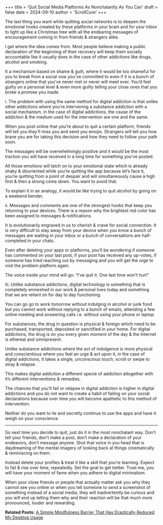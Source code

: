 +++
title = 'Quit Social Media Platforms As Nonchalantly As You Can'
draft = false
date = 2024-09-10
author = 'ScrollCure'
+++


The last thing you want while quitting social networks is to deepen the emotional hooks created by these platforms in your brain and for your inbox to light up like a Christmas tree with all the endearing messages of encouragement coming in from friends & strangers alike.

I get where the idea comes from. Most people believe making a public declaration of the beginning of their recovery will keep them socially accountable like it usually does in the case of other addictions like drugs, alcohol and smoking. 

It a mechanism based on shame & guilt, where it would be too shameful for you to break from a social vow you’ve committed to even if it is a bunch of strangers online that you’ve never met or never will meet ever. You’d feel guilty on a personal level & even more guilty telling your close ones that you broke a promise you made. 

i. The problem with using the same method for digital addiction is that unlike other addictions where you’re intervening a substance addiction with a social mechanism, in the case of digital addictions, the cause of the addiction & the medium used for the intervention are one and the same. 

When you post online that you’re about to quit a certain platform, friends will tell you they’ll miss you and send you emojis. Strangers will tell you how brave you are for taking this decision and how they need to follow your path soon. 

The messages will be overwhelmingly positive and it would be the most traction you will have received in a long time for something you’ve posted. 

All those emotions will latch on to your emotional state which is already shaky & disoriented while you’re quitting the app because let’s face it, you’re quitting from a point of despair and will simultaneously cause a high first & then a strong come down. You want to avoid that.

 To explain it in an analogy, it would be like trying to quit alcohol by going on a weekend bender.

ii. Messages and comments are one of the strongest hooks that keep you returning to your devices. There is a reason why the brightest red color has been assigned to messages & notifications. 

It is evolutionarily engraved in us to cherish & crave for social connection. It is very difficult to stay away from your device when you know a bunch of messages are waiting in your Inbox or a bunch of conversations are half-completed in your chats. 

Even after deleting your apps or platforms, you’ll be wondering if someone has commented on your last post, if your post has received any up-votes, if someone has tried reaching out by messaging and you will get the urge to visit the problem platform again.

The voice inside your mind will go: “I’ve quit it. One last time won’t hurt”

Iii.  Unlike substance addictions, digital technology is something that is completely enmeshed in our work & personal lives today and something that we are reliant on for day to day functioning. 

You can go go to work tomorrow without indulging in alcohol or junk food but you cannot work without replying to a bunch of emails, attending a few online meeting and answering calls i.e. without using your phone or laptop.

For substances, the drug in question is physical & foreign which need to be purchased, transported, deposited or sanctified in your home. For digital addictions, the drug is on you every given moment of the day & the Internet is ethereal and omnipresent. 

Unlike substance addictions where the act of indulgence is more physical and conscientious where you feel an urge & act upon it, in the case of digital addictions, it takes a single, unconscious touch, scroll or swipe to stray & relapse.

This makes digital addiction a different specie of addiction altogether with it’s different interventions & remedies.

The chances that you’ll fail or relapse in digital addiction is higher in digital addictions and you do not want to create a habit of failing on your social declarations because over time you will become apathetic to this method of intervention. 

Neither do you want to lie and secretly continue to use the apps and have it weigh on your conscience.

---

So next time you decide to quit, just do it in the most nonchalant way. Don’t tell your friends, don’t make a post, don’t make a declaration of your endeavors, don’t message anyone. Shut that voice in you head that is daydreaming of the mental imagery of looking back at things cinematically & reminiscing on them.

Instead delete your profiles & treat it like a skill that you’re learning. Expect to fail & rise over time, repeatedly. Set the goal to get better. Trust me, you will have your moment of fame when you adhere to digital minimalism.

When your close friends or people that actually matter ask you why they cannot see you online or when you tell someone to send a screenshot of something instead of a social media, they will inadvertently be curious and you will end up telling them why and their reaction will be that much more pronounced, louder and rewarding.

**Related Posts:** <a href="https://www.scrollcure.com/posts/a-simple-mindfulness-barrier-that-has-drastically-reduced-my-desktop-usage/" style="text-decoration:underline">A Simple Mindfulness Barrier That Has Drastically Reduced My Desktop Usage</a>
